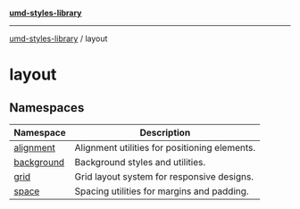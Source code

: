 [**umd-styles-library**](../README.md)

***

[umd-styles-library](../modules.md) / layout

# layout

## Namespaces

| Namespace | Description |
| ------ | ------ |
| [alignment](namespaces/alignment/README.md) | Alignment utilities for positioning elements. |
| [background](namespaces/background/README.md) | Background styles and utilities. |
| [grid](namespaces/grid/README.md) | Grid layout system for responsive designs. |
| [space](namespaces/space/README.md) | Spacing utilities for margins and padding. |
